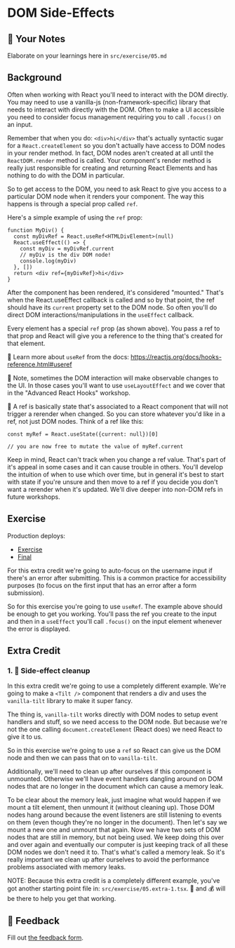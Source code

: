# DOM Side-Effects

## 📝 Your Notes

Elaborate on your learnings here in `src/exercise/05.md`

## Background

Often when working with React you'll need to interact with the DOM directly. You
may need to use a vanilla-js (non-framework-specific) library that needs to
interact with directly with the DOM. Often to make a UI accessible you need to
consider focus management requiring you to call `.focus()` on an input.

Remember that when you do: `<div>hi</div>` that's actually syntactic sugar for a
`React.createElement` so you don't actually have access to DOM nodes in your
render method. In fact, DOM nodes aren't created at all until the
`ReactDOM.render` method is called. Your component's render method is really
just responsible for creating and returning React Elements and has nothing to do
with the DOM in particular.

So to get access to the DOM, you need to ask React to give you access to a
particular DOM node when it renders your component. The way this happens is
through a special prop called `ref`.

Here's a simple example of using the `ref` prop:

```tsx
function MyDiv() {
  const myDivRef = React.useRef<HTMLDivElement>(null)
  React.useEffect(() => {
    const myDiv = myDivRef.current
    // myDiv is the div DOM node!
    console.log(myDiv)
  }, [])
  return <div ref={myDivRef}>hi</div>
}
```

After the component has been rendered, it's considered "mounted." That's when
the React.useEffect callback is called and so by that point, the ref should have
its `current` property set to the DOM node. So often you'll do direct DOM
interactions/manipulations in the `useEffect` callback.

Every element has a special `ref` prop (as shown above). You pass a ref to that
prop and React will give you a reference to the thing that's created for that
element.

📜 Learn more about `useRef` from the docs:
https://reactjs.org/docs/hooks-reference.html#useref

🦉 Note, sometimes the DOM interaction will make observable changes to the UI.
In those cases you'll want to use `useLayoutEffect` and we cover that in the
"Advanced React Hooks" workshop.

🦉 A ref is basically state that's associated to a React component that will not
trigger a rerender when changed. So you can store whatever you'd like in a ref,
not just DOM nodes. Think of a ref like this:

```tsx
const myRef = React.useState({current: null})[0]

// you are now free to mutate the value of myRef.current
```

Keep in mind, React can't track when you change a ref value. That's part of it's
appeal in some cases and it can cause trouble in others. You'll develop the
intuition of when to use which over time, but in general it's best to start with
state if you're unsure and then move to a ref if you decide you don't want a
rerender when it's updated. We'll dive deeper into non-DOM refs in future
workshops.

## Exercise

Production deploys:

- [Exercise](https://react-hooks-next.netlify.app/isolated/exercise/05.tsx)
- [Final](https://react-hooks-next.netlify.app/isolated/final/05.tsx)

For this extra credit we're going to auto-focus on the username input if there's
an error after submitting. This is a common practice for accessibility purposes
(to focus on the first input that has an error after a form submission).

So for this exercise you're going to use `useRef`. The example above should be
enough to get you working. You'll pass the ref you create to the input and then
in a `useEffect` you'll call `.focus()` on the input element whenever the error
is displayed.

## Extra Credit

### 1. 💯 Side-effect cleanup

In this extra credit we're going to use a completely different example. We're
going to make a `<Tilt />` component that renders a div and uses the
`vanilla-tilt` library to make it super fancy.

The thing is, `vanilla-tilt` works directly with DOM nodes to setup event
handlers and stuff, so we need access to the DOM node. But because we're not the
one calling `document.createElement` (React does) we need React to give it to
us.

So in this exercise we're going to use a `ref` so React can give us the DOM node
and then we can pass that on to `vanilla-tilt`.

Additionally, we'll need to clean up after ourselves if this component is
unmounted. Otherwise we'll have event handlers dangling around on DOM nodes that
are no longer in the document which can cause a memory leak.

To be clear about the memory leak, just imagine what would happen if we mount a
tilt element, then unmount it (without cleaning up). Those DOM nodes hang around
because the event listeners are still listening to events on them (even though
they're no longer in the document). Then let's say we mount a new one and
unmount that again. Now we have two sets of DOM nodes that are still in memory,
but not being used. We keep doing this over and over again and eventually our
computer is just keeping track of all these DOM nodes we don't need it to.
That's what's called a memory leak. So it's really important we clean up after
ourselves to avoid the performance problems associated with memory leaks.

NOTE: Because this extra credit is a completely different example, you've got
another starting point file in: `src/exercise/05.extra-1.tsx`. 🐨 and 💰 will be
there to help you get that working.

## 🦉 Feedback

Fill out
[the feedback form](https://ws.kcd.im/?ws=React%20Hooks%20%F0%9F%8E%A3&e=05%3A%20useRef%20and%20useEffect%3A%20DOM%20interaction&em=lethang7794%40gmail.com).
